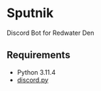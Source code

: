 # Sputnik

Discord Bot for Redwater Den

## Requirements

- Python 3.11.4
- [discord.py](https://discordpy.readthedocs.io/en/stable/intro.html)
